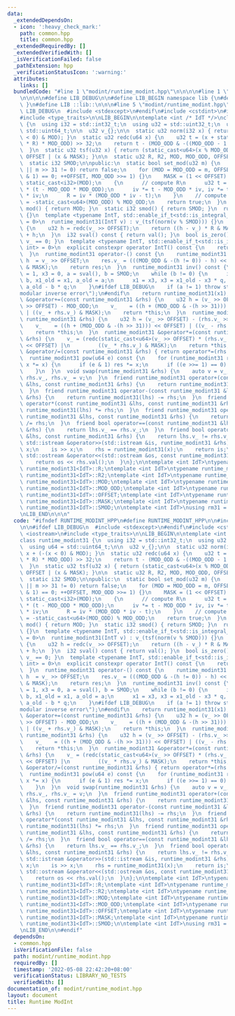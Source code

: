 ```yaml
---
data:
  _extendedDependsOn:
  - icon: ':heavy_check_mark:'
    path: common.hpp
    title: common.hpp
  _extendedRequiredBy: []
  _extendedVerifiedWith: []
  _isVerificationFailed: false
  _pathExtension: hpp
  _verificationStatusIcon: ':warning:'
  attributes:
    links: []
  bundledCode: "#line 1 \"modint/runtime_modint.hpp\"\n\n\n\n#line 1 \"common.hpp\"\
    \n\n\n\n#define LIB_DEBUG\n\n#define LIB_BEGIN namespace lib {\n#define LIB_END\
    \ }\n#define LIB ::lib::\n\n\n#line 5 \"modint/runtime_modint.hpp\"\n\n#ifdef\
    \ LIB_DEBUG\n  #include <stdexcept>\n#endif\n#include <cstdint>\n#include <iostream>\n\
    #include <type_traits>\n\nLIB_BEGIN\n\ntemplate <int /* IdT */>\nclass runtime_modint31\
    \ {\n  using i32 = std::int32_t;\n  using u32 = std::uint32_t;\n  using u64 =\
    \ std::uint64_t;\n\n  u32 v_{};\n\n  static u32 norm(i32 x) { return x + (-(x\
    \ < 0) & MOD); }\n  static u32 redc(u64 x) {\n    u32 t = (x + static_cast<u64>(static_cast<u32>(x)\
    \ * R) * MOD_ODD) >> 32;\n    return t - (MOD_ODD & -((MOD_ODD - 1 - t) >> 31));\n\
    \  }\n  static u32 tsf(u32 x) { return (static_cast<u64>(x % MOD_ODD) * R2) <<\
    \ OFFSET | (x & MASK); }\n\n  static u32 R, R2, MOD, MOD_ODD, OFFSET, MASK;\n\
    \  static i32 SMOD;\n\npublic:\n  static bool set_mod(u32 m) {\n    if (m == 1\
    \ || m >> 31 != 0) return false;\n    for (MOD = MOD_ODD = m, OFFSET = 0; (MOD_ODD\
    \ & 1) == 0; ++OFFSET, MOD_ODD >>= 1) {}\n    MASK = (1 << OFFSET) - 1, SMOD =\
    \ static_cast<i32>(MOD);\n    {\n      // compute R\n      u32 t = 2, iv = MOD_ODD\
    \ * (t - MOD_ODD * MOD_ODD);\n      iv *= t - MOD_ODD * iv, iv *= t - MOD_ODD\
    \ * iv;\n      R = iv * (MOD_ODD * iv - t);\n    }\n    // compute R2\n    R2\
    \ = -static_cast<u64>(MOD_ODD) % MOD_ODD;\n    return true;\n  }\n  static u32\
    \ mod() { return MOD; }\n  static i32 smod() { return SMOD; }\n  runtime_modint31()\
    \ {}\n  template <typename IntT, std::enable_if_t<std::is_integral_v<IntT>, int>\
    \ = 0>\n  runtime_modint31(IntT v) : v_(tsf(norm(v % SMOD))) {}\n  u32 val() const\
    \ {\n    u32 h = redc(v_ >> OFFSET);\n    return ((h - v_) * R & MASK) * MOD_ODD\
    \ + h;\n  }\n  i32 sval() const { return val(); }\n  bool is_zero() const { return\
    \ v_ == 0; }\n  template <typename IntT, std::enable_if_t<std::is_integral_v<IntT>,\
    \ int> = 0>\n  explicit constexpr operator IntT() const {\n    return static_cast<IntT>(val());\n\
    \  }\n  runtime_modint31 operator-() const {\n    runtime_modint31 res;\n    u32\
    \ h  = v_ >> OFFSET;\n    res.v_ = (((MOD_ODD & -(h != 0)) - h) << OFFSET) | (-v_\
    \ & MASK);\n    return res;\n  }\n  runtime_modint31 inv() const {\n    i32 x1\
    \ = 1, x3 = 0, a = sval(), b = SMOD;\n    while (b != 0) {\n      i32 q = a /\
    \ b, x1_old = x1, a_old = a;\n      x1 = x3, x3 = x1_old - x3 * q, a = b, b =\
    \ a_old - b * q;\n    }\n#ifdef LIB_DEBUG\n    if (a != 1) throw std::runtime_error(\"\
    modular inverse error\");\n#endif\n    return runtime_modint31(x1);\n  }\n  runtime_modint31\
    \ &operator+=(const runtime_modint31 &rhs) {\n    u32 h = (v_ >> OFFSET) + (rhs.v_\
    \ >> OFFSET) - MOD_ODD;\n    v_    = ((h + (MOD_ODD & -(h >> 31))) << OFFSET)\
    \ | ((v_ + rhs.v_) & MASK);\n    return *this;\n  }\n  runtime_modint31 &operator-=(const\
    \ runtime_modint31 &rhs) {\n    u32 h = (v_ >> OFFSET) - (rhs.v_ >> OFFSET);\n\
    \    v_    = ((h + (MOD_ODD & -(h >> 31))) << OFFSET) | ((v_ - rhs.v_) & MASK);\n\
    \    return *this;\n  }\n  runtime_modint31 &operator*=(const runtime_modint31\
    \ &rhs) {\n    v_ = (redc(static_cast<u64>(v_ >> OFFSET) * (rhs.v_ >> OFFSET))\
    \ << OFFSET) |\n         ((v_ * rhs.v_) & MASK);\n    return *this;\n  }\n  runtime_modint31\
    \ &operator/=(const runtime_modint31 &rhs) { return operator*=(rhs.inv()); }\n\
    \  runtime_modint31 pow(u64 e) const {\n    for (runtime_modint31 res(1), x(*this);;\
    \ x *= x) {\n      if (e & 1) res *= x;\n      if ((e >>= 1) == 0) return res;\n\
    \    }\n  }\n  void swap(runtime_modint31 &rhs) {\n    auto v = v_;\n    v_ =\
    \ rhs.v_, rhs.v_ = v;\n  }\n  friend runtime_modint31 operator+(const runtime_modint31\
    \ &lhs, const runtime_modint31 &rhs) {\n    return runtime_modint31(lhs) += rhs;\n\
    \  }\n  friend runtime_modint31 operator-(const runtime_modint31 &lhs, const runtime_modint31\
    \ &rhs) {\n    return runtime_modint31(lhs) -= rhs;\n  }\n  friend runtime_modint31\
    \ operator*(const runtime_modint31 &lhs, const runtime_modint31 &rhs) {\n    return\
    \ runtime_modint31(lhs) *= rhs;\n  }\n  friend runtime_modint31 operator/(const\
    \ runtime_modint31 &lhs, const runtime_modint31 &rhs) {\n    return runtime_modint31(lhs)\
    \ /= rhs;\n  }\n  friend bool operator==(const runtime_modint31 &lhs, const runtime_modint31\
    \ &rhs) {\n    return lhs.v_ == rhs.v_;\n  }\n  friend bool operator!=(const runtime_modint31\
    \ &lhs, const runtime_modint31 &rhs) {\n    return lhs.v_ != rhs.v_;\n  }\n  friend\
    \ std::istream &operator>>(std::istream &is, runtime_modint31 &rhs) {\n    i32\
    \ x;\n    is >> x;\n    rhs = runtime_modint31(x);\n    return is;\n  }\n  friend\
    \ std::ostream &operator<<(std::ostream &os, const runtime_modint31 &rhs) {\n\
    \    return os << rhs.val();\n  }\n};\n\ntemplate <int IdT>\ntypename runtime_modint31<IdT>::u32\
    \ runtime_modint31<IdT>::R;\ntemplate <int IdT>\ntypename runtime_modint31<IdT>::u32\
    \ runtime_modint31<IdT>::R2;\ntemplate <int IdT>\ntypename runtime_modint31<IdT>::u32\
    \ runtime_modint31<IdT>::MOD;\ntemplate <int IdT>\ntypename runtime_modint31<IdT>::u32\
    \ runtime_modint31<IdT>::MOD_ODD;\ntemplate <int IdT>\ntypename runtime_modint31<IdT>::u32\
    \ runtime_modint31<IdT>::OFFSET;\ntemplate <int IdT>\ntypename runtime_modint31<IdT>::u32\
    \ runtime_modint31<IdT>::MASK;\ntemplate <int IdT>\ntypename runtime_modint31<IdT>::i32\
    \ runtime_modint31<IdT>::SMOD;\n\ntemplate <int IdT>\nusing rm31 = runtime_modint31<IdT>;\n\
    \nLIB_END\n\n\n"
  code: "#ifndef RUNTIME_MODINT_HPP\n#define RUNTIME_MODINT_HPP\n\n#include \"../common.hpp\"\
    \n\n#ifdef LIB_DEBUG\n  #include <stdexcept>\n#endif\n#include <cstdint>\n#include\
    \ <iostream>\n#include <type_traits>\n\nLIB_BEGIN\n\ntemplate <int /* IdT */>\n\
    class runtime_modint31 {\n  using i32 = std::int32_t;\n  using u32 = std::uint32_t;\n\
    \  using u64 = std::uint64_t;\n\n  u32 v_{};\n\n  static u32 norm(i32 x) { return\
    \ x + (-(x < 0) & MOD); }\n  static u32 redc(u64 x) {\n    u32 t = (x + static_cast<u64>(static_cast<u32>(x)\
    \ * R) * MOD_ODD) >> 32;\n    return t - (MOD_ODD & -((MOD_ODD - 1 - t) >> 31));\n\
    \  }\n  static u32 tsf(u32 x) { return (static_cast<u64>(x % MOD_ODD) * R2) <<\
    \ OFFSET | (x & MASK); }\n\n  static u32 R, R2, MOD, MOD_ODD, OFFSET, MASK;\n\
    \  static i32 SMOD;\n\npublic:\n  static bool set_mod(u32 m) {\n    if (m == 1\
    \ || m >> 31 != 0) return false;\n    for (MOD = MOD_ODD = m, OFFSET = 0; (MOD_ODD\
    \ & 1) == 0; ++OFFSET, MOD_ODD >>= 1) {}\n    MASK = (1 << OFFSET) - 1, SMOD =\
    \ static_cast<i32>(MOD);\n    {\n      // compute R\n      u32 t = 2, iv = MOD_ODD\
    \ * (t - MOD_ODD * MOD_ODD);\n      iv *= t - MOD_ODD * iv, iv *= t - MOD_ODD\
    \ * iv;\n      R = iv * (MOD_ODD * iv - t);\n    }\n    // compute R2\n    R2\
    \ = -static_cast<u64>(MOD_ODD) % MOD_ODD;\n    return true;\n  }\n  static u32\
    \ mod() { return MOD; }\n  static i32 smod() { return SMOD; }\n  runtime_modint31()\
    \ {}\n  template <typename IntT, std::enable_if_t<std::is_integral_v<IntT>, int>\
    \ = 0>\n  runtime_modint31(IntT v) : v_(tsf(norm(v % SMOD))) {}\n  u32 val() const\
    \ {\n    u32 h = redc(v_ >> OFFSET);\n    return ((h - v_) * R & MASK) * MOD_ODD\
    \ + h;\n  }\n  i32 sval() const { return val(); }\n  bool is_zero() const { return\
    \ v_ == 0; }\n  template <typename IntT, std::enable_if_t<std::is_integral_v<IntT>,\
    \ int> = 0>\n  explicit constexpr operator IntT() const {\n    return static_cast<IntT>(val());\n\
    \  }\n  runtime_modint31 operator-() const {\n    runtime_modint31 res;\n    u32\
    \ h  = v_ >> OFFSET;\n    res.v_ = (((MOD_ODD & -(h != 0)) - h) << OFFSET) | (-v_\
    \ & MASK);\n    return res;\n  }\n  runtime_modint31 inv() const {\n    i32 x1\
    \ = 1, x3 = 0, a = sval(), b = SMOD;\n    while (b != 0) {\n      i32 q = a /\
    \ b, x1_old = x1, a_old = a;\n      x1 = x3, x3 = x1_old - x3 * q, a = b, b =\
    \ a_old - b * q;\n    }\n#ifdef LIB_DEBUG\n    if (a != 1) throw std::runtime_error(\"\
    modular inverse error\");\n#endif\n    return runtime_modint31(x1);\n  }\n  runtime_modint31\
    \ &operator+=(const runtime_modint31 &rhs) {\n    u32 h = (v_ >> OFFSET) + (rhs.v_\
    \ >> OFFSET) - MOD_ODD;\n    v_    = ((h + (MOD_ODD & -(h >> 31))) << OFFSET)\
    \ | ((v_ + rhs.v_) & MASK);\n    return *this;\n  }\n  runtime_modint31 &operator-=(const\
    \ runtime_modint31 &rhs) {\n    u32 h = (v_ >> OFFSET) - (rhs.v_ >> OFFSET);\n\
    \    v_    = ((h + (MOD_ODD & -(h >> 31))) << OFFSET) | ((v_ - rhs.v_) & MASK);\n\
    \    return *this;\n  }\n  runtime_modint31 &operator*=(const runtime_modint31\
    \ &rhs) {\n    v_ = (redc(static_cast<u64>(v_ >> OFFSET) * (rhs.v_ >> OFFSET))\
    \ << OFFSET) |\n         ((v_ * rhs.v_) & MASK);\n    return *this;\n  }\n  runtime_modint31\
    \ &operator/=(const runtime_modint31 &rhs) { return operator*=(rhs.inv()); }\n\
    \  runtime_modint31 pow(u64 e) const {\n    for (runtime_modint31 res(1), x(*this);;\
    \ x *= x) {\n      if (e & 1) res *= x;\n      if ((e >>= 1) == 0) return res;\n\
    \    }\n  }\n  void swap(runtime_modint31 &rhs) {\n    auto v = v_;\n    v_ =\
    \ rhs.v_, rhs.v_ = v;\n  }\n  friend runtime_modint31 operator+(const runtime_modint31\
    \ &lhs, const runtime_modint31 &rhs) {\n    return runtime_modint31(lhs) += rhs;\n\
    \  }\n  friend runtime_modint31 operator-(const runtime_modint31 &lhs, const runtime_modint31\
    \ &rhs) {\n    return runtime_modint31(lhs) -= rhs;\n  }\n  friend runtime_modint31\
    \ operator*(const runtime_modint31 &lhs, const runtime_modint31 &rhs) {\n    return\
    \ runtime_modint31(lhs) *= rhs;\n  }\n  friend runtime_modint31 operator/(const\
    \ runtime_modint31 &lhs, const runtime_modint31 &rhs) {\n    return runtime_modint31(lhs)\
    \ /= rhs;\n  }\n  friend bool operator==(const runtime_modint31 &lhs, const runtime_modint31\
    \ &rhs) {\n    return lhs.v_ == rhs.v_;\n  }\n  friend bool operator!=(const runtime_modint31\
    \ &lhs, const runtime_modint31 &rhs) {\n    return lhs.v_ != rhs.v_;\n  }\n  friend\
    \ std::istream &operator>>(std::istream &is, runtime_modint31 &rhs) {\n    i32\
    \ x;\n    is >> x;\n    rhs = runtime_modint31(x);\n    return is;\n  }\n  friend\
    \ std::ostream &operator<<(std::ostream &os, const runtime_modint31 &rhs) {\n\
    \    return os << rhs.val();\n  }\n};\n\ntemplate <int IdT>\ntypename runtime_modint31<IdT>::u32\
    \ runtime_modint31<IdT>::R;\ntemplate <int IdT>\ntypename runtime_modint31<IdT>::u32\
    \ runtime_modint31<IdT>::R2;\ntemplate <int IdT>\ntypename runtime_modint31<IdT>::u32\
    \ runtime_modint31<IdT>::MOD;\ntemplate <int IdT>\ntypename runtime_modint31<IdT>::u32\
    \ runtime_modint31<IdT>::MOD_ODD;\ntemplate <int IdT>\ntypename runtime_modint31<IdT>::u32\
    \ runtime_modint31<IdT>::OFFSET;\ntemplate <int IdT>\ntypename runtime_modint31<IdT>::u32\
    \ runtime_modint31<IdT>::MASK;\ntemplate <int IdT>\ntypename runtime_modint31<IdT>::i32\
    \ runtime_modint31<IdT>::SMOD;\n\ntemplate <int IdT>\nusing rm31 = runtime_modint31<IdT>;\n\
    \nLIB_END\n\n#endif"
  dependsOn:
  - common.hpp
  isVerificationFile: false
  path: modint/runtime_modint.hpp
  requiredBy: []
  timestamp: '2022-05-08 22:42:20+08:00'
  verificationStatus: LIBRARY_NO_TESTS
  verifiedWith: []
documentation_of: modint/runtime_modint.hpp
layout: document
title: Runtime ModInt
---
```

